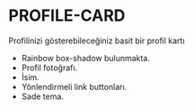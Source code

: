 # PROFILE-CARD
Profilinizi gösterebileceğiniz basit bir profil kartı
- Rainbow box-shadow bulunmakta.
- Profil fotoğrafı.
- İsim.
- Yönlendirmeli link buttonları.
- Sade tema.
